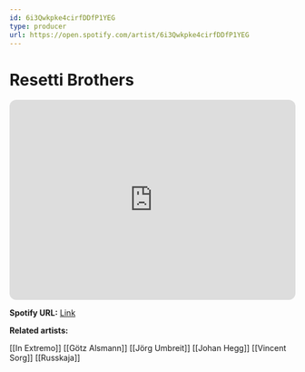 ```yaml
---
id: 6i3Qwkpke4cirfDDfP1YEG
type: producer
url: https://open.spotify.com/artist/6i3Qwkpke4cirfDDfP1YEG
---
```

# Resetti Brothers

<iframe style="border-radius:12px" src="https://open.spotify.com/embed/artist/6i3Qwkpke4cirfDDfP1YEG" width="100%" height="352" frameBorder="0" allowfullscreen="" allow="autoplay; clipboard-write; encrypted-media; fullscreen; picture-in-picture" loading="lazy"></iframe>

**Spotify URL:** [Link](https://open.spotify.com/artist/6i3Qwkpke4cirfDDfP1YEG)

**Related artists:**

[[In Extremo]]
[[Götz Alsmann]]
[[Jörg Umbreit]]
[[Johan Hegg]]
[[Vincent Sorg]]
[[Russkaja]]
